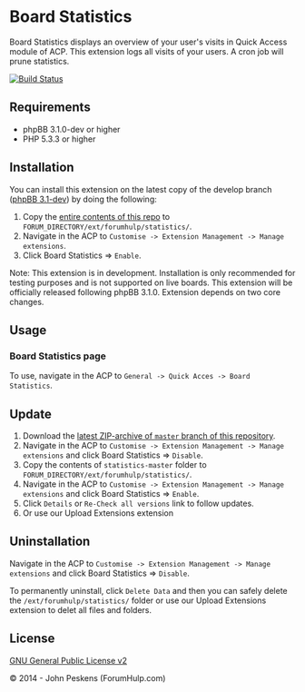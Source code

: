 Board Statistics
===========

Board Statistics displays an overview of your user's visits in Quick Access module of ACP. This extension logs all visits of your users. A cron job will prune statistics.

[![Build Status](https://travis-ci.org/ForumHulp/statistics.svg?branch=master)](https://travis-ci.org/ForumHulp/statistics)

## Requirements
* phpBB 3.1.0-dev or higher
* PHP 5.3.3 or higher

## Installation
You can install this extension on the latest copy of the develop branch ([phpBB 3.1-dev](https://github.com/phpbb/phpbb3)) by doing the following:

1. Copy the [entire contents of this repo](https://github.com/ForumHulp/statistics/archive/master.zip) to `FORUM_DIRECTORY/ext/forumhulp/statistics/`.
2. Navigate in the ACP to `Customise -> Extension Management -> Manage extensions`.
3. Click Board Statistics => `Enable`.

Note: This extension is in development. Installation is only recommended for testing purposes and is not supported on live boards. This extension will be officially released following phpBB 3.1.0. Extension depends on two core changes.

## Usage
### Board Statistics page
To use, navigate in the ACP to `General -> Quick Acces -> Board Statistics`.


## Update
1. Download the [latest ZIP-archive of `master` branch of this repository](https://github.com/ForumHulp/statistics/archive/master.zip).
2. Navigate in the ACP to `Customise -> Extension Management -> Manage extensions` and click Board Statistics => `Disable`.
3. Copy the contents of `statistics-master` folder to `FORUM_DIRECTORY/ext/forumhulp/statistics/`.
4. Navigate in the ACP to `Customise -> Extension Management -> Manage extensions` and click Board Statistics => `Enable`.
5. Click `Details` or `Re-Check all versions` link to follow updates.
6. Or use our Upload Extensions extension

## Uninstallation
Navigate in the ACP to `Customise -> Extension Management -> Manage extensions` and click Board Statistics => `Disable`.

To permanently uninstall, click `Delete Data` and then you can safely delete the `/ext/forumhulp/statistics/` folder or use our Upload Extensions extension to delet all files and folders.

## License
[GNU General Public License v2](http://opensource.org/licenses/GPL-2.0)

© 2014 - John Peskens (ForumHulp.com)
